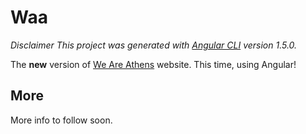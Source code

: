 # Waa

_Disclaimer_
_This project was generated with [Angular CLI](https://github.com/angular/angular-cli) version 1.5.0._

The __new__ version of [We Are Athens](http://weareathens.gr) website. This time, using Angular!

## More

More info to follow soon.

